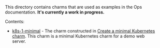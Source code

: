 This directory contains charms that are used as examples in the Ops documentation. **It's currently a work in progress.**

Contents:

- [k8s-1-minimal](k8s-1-minimal) - The charm constructed in [Create a minimal Kubernetes charm](https://ops.readthedocs.io/en/latest/tutorial/from-zero-to-hero-write-your-first-kubernetes-charm/create-a-minimal-kubernetes-charm.html). This charm is a minimal Kubernetes charm for a demo web server.